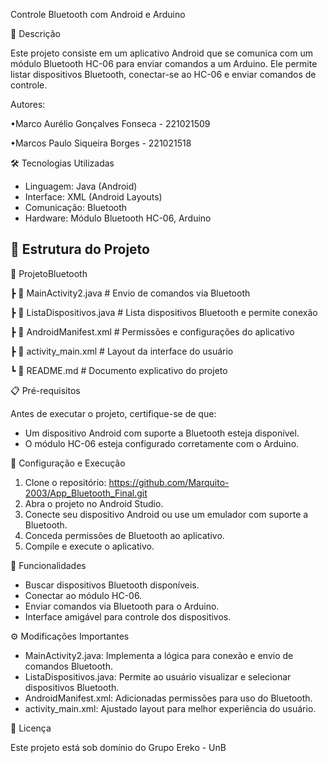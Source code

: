 Controle Bluetooth com Android e Arduino

📖 Descrição

Este projeto consiste em um aplicativo Android que se comunica com um módulo Bluetooth HC-06 para enviar comandos a um Arduino. Ele permite listar dispositivos Bluetooth, conectar-se ao HC-06 e enviar comandos de controle.

Autores:

•Marco Aurélio Gonçalves Fonseca - 221021509

•Marcos Paulo Siqueira Borges - 221021518

🛠️ Tecnologias Utilizadas

- Linguagem: Java (Android)
- Interface: XML (Android Layouts)
- Comunicação: Bluetooth
- Hardware: Módulo Bluetooth HC-06, Arduino

## 📂 Estrutura do Projeto


📂 ProjetoBluetooth

 ┣ 📜 MainActivity2.java         # Envio de comandos via Bluetooth
 
 ┣ 📜 ListaDispositivos.java     # Lista dispositivos Bluetooth e permite conexão
 
 ┣ 📜 AndroidManifest.xml       # Permissões e configurações do aplicativo
 
 ┣ 📜 activity_main.xml         # Layout da interface do usuário
 
 ┗ 📜 README.md                 # Documento explicativo do projeto


📋 Pré-requisitos

Antes de executar o projeto, certifique-se de que:

- Um dispositivo Android com suporte a Bluetooth esteja disponível.
- O módulo HC-06 esteja configurado corretamente com o Arduino.

🔧 Configuração e Execução

1. Clone o repositório:
   https://github.com/Marquito-2003/App_Bluetooth_Final.git
2. Abra o projeto no Android Studio.
3. Conecte seu dispositivo Android ou use um emulador com suporte a Bluetooth.
4. Conceda permissões de Bluetooth ao aplicativo.
5. Compile e execute o aplicativo.

🚀 Funcionalidades

- Buscar dispositivos Bluetooth disponíveis.
- Conectar ao módulo HC-06.
- Enviar comandos via Bluetooth para o Arduino.
- Interface amigável para controle dos dispositivos.

⚙️ Modificações Importantes

- MainActivity2.java: Implementa a lógica para conexão e envio de comandos Bluetooth.
- ListaDispositivos.java: Permite ao usuário visualizar e selecionar dispositivos Bluetooth.
- AndroidManifest.xml: Adicionadas permissões para uso do Bluetooth.
- activity\_main.xml: Ajustado layout para melhor experiência do usuário.

📜 Licença

Este projeto está sob domínio do Grupo Ereko - UnB



